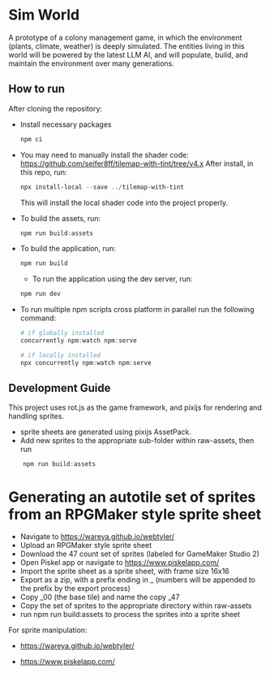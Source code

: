 # Sim World

A prototype of a colony management game, in which the environment (plants, climate, weather) is deeply simulated. The entities living in this world will be powered by the latest LLM AI, and will populate, build, and maintain the environment over many generations.

## How to run

After cloning the repository:

- Install necessary packages

  ```powershell
  npm ci
  ```

- You may need to manually install the shader code:
  https://github.com/seifer8ff/tilemap-with-tint/tree/v4.x
  After install, in this repo, run:

  ```powershell
  npx install-local --save ../tilemap-with-tint
  ```

  This will install the local shader code into the project properly.

- To build the assets, run:

  ```powershell
  npm run build:assets
  ```

- To build the application, run:

  ```powershell
  npm run build
  ```

  - To run the application using the dev server, run:

  ```powershell
  npm run dev
  ```

- To run multiple npm scripts cross platform in parallel run the following command:

  ```powershell
  # if globally installed
  concurrently npm:watch npm:serve

  # if locally installed
  npx concurrently npm:watch npm:serve
  ```

## Development Guide

This project uses rot.js as the game framework, and pixijs for rendering and handling sprites.

- sprite sheets are generated using pixijs AssetPack.
- Add new sprites to the appropriate sub-folder within raw-assets, then run

```powershell
    npm run build:assets
```

# Generating an autotile set of sprites from an RPGMaker style sprite sheet

- Navigate to https://wareya.github.io/webtyler/
- Upload an RPGMaker style sprite sheet
- Download the 47 count set of sprites (labeled for GameMaker Studio 2)
- Open Piskel app or navigate to https://www.piskelapp.com/
- Import the sprite sheet as a sprite sheet, with frame size 16x16
- Export as a zip, with a prefix ending in \_ (numbers will be appended to the prefix by the export process)
- Copy \_00 (the base tile) and name the copy <prefix>\_47
- Copy the set of sprites to the appropriate directory within raw-assets
- run npm run build:assets to process the sprites into a sprite sheet

For sprite manipulation:

- https://wareya.github.io/webtyler/

- https://www.piskelapp.com/
